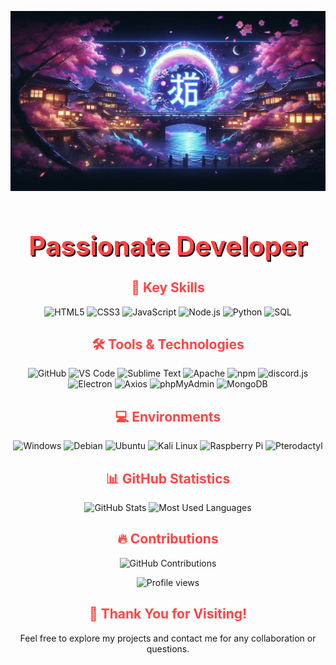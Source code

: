 <p align="center">
  <img width="1000" src="https://github.com/skykiller099/Skykiller099/blob/main/KawatakiBanner4.jpeg" alt="Banner">
</p>

<h1 align="center" style="color:#FF4444; font-size:3em; text-shadow: 2px 2px #000000;">Passionate Developer</h1>

<h2 align="center" style="color:#FF4444;">🚀 Key Skills</h2>

<p align="center">
  <img src="https://img.shields.io/badge/HTML5-E34F26?style=flat-square&logo=html5&logoColor=white" alt="HTML5">
  <img src="https://img.shields.io/badge/CSS3-1572B6?style=flat-square&logo=css3&logoColor=white" alt="CSS3">
  <img src="https://img.shields.io/badge/JavaScript-F7DF1E?style=flat-square&logo=javascript&logoColor=black" alt="JavaScript">
  <img src="https://img.shields.io/badge/Node.js-339933?style=flat-square&logo=nodedotjs&logoColor=white" alt="Node.js">
  <img src="https://img.shields.io/badge/Python-3776AB?style=flat-square&logo=python&logoColor=white" alt="Python">
  <img src="https://img.shields.io/badge/SQL-4479A1?style=flat-square&logo=sqlite&logoColor=white" alt="SQL">
</p>

<h2 align="center" style="color:#FF4444;">🛠️ Tools & Technologies</h2>

<p align="center">
  <img src="https://img.shields.io/badge/GitHub-181717?style=flat-square&logo=github&logoColor=white" alt="GitHub">
  <img src="https://img.shields.io/badge/VS_Code-007ACC?style=flat-square&logo=visual-studio-code&logoColor=white" alt="VS Code">
  <img src="https://img.shields.io/badge/Sublime_Text-FF9800?style=flat-square&logo=sublime-text&logoColor=white" alt="Sublime Text">
  <img src="https://img.shields.io/badge/Apache-D22128?style=flat-square&logo=apache&logoColor=white" alt="Apache">
  <img src="https://img.shields.io/badge/npm-CB3837?style=flat-square&logo=npm&logoColor=white" alt="npm">
  <img src="https://img.shields.io/badge/discord.js-738ADB?style=flat-square&logo=discord&logoColor=white" alt="discord.js">
  <img src="https://img.shields.io/badge/Electron-47848F?style=flat-square&logo=electron&logoColor=white" alt="Electron">
  <img src="https://img.shields.io/badge/Axios-5A29E4?style=flat-square&logo=axios&logoColor=white" alt="Axios">
  <img src="https://img.shields.io/badge/phpMyAdmin-6C78AF?style=flat-square&logo=phpmyadmin&logoColor=white" alt="phpMyAdmin">
  <img src="https://img.shields.io/badge/MongoDB-47A248?style=flat-square&logo=mongodb&logoColor=white" alt="MongoDB">
</p>

<h2 align="center" style="color:#FF4444;">💻 Environments</h2>

<p align="center">
  <img src="https://img.shields.io/badge/Windows-0078D6?style=flat-square&logo=windows&logoColor=white" alt="Windows">
  <img src="https://img.shields.io/badge/Debian-A81D33?style=flat-square&logo=debian&logoColor=white" alt="Debian">
  <img src="https://img.shields.io/badge/Ubuntu-E95420?style=flat-square&logo=ubuntu&logoColor=white" alt="Ubuntu">
  <img src="https://img.shields.io/badge/Kali_Linux-557C94?style=flat-square&logo=kali-linux&logoColor=white" alt="Kali Linux">
  <img src="https://img.shields.io/badge/Raspberry_Pi-C51A4A?style=flat-square&logo=raspberry-pi&logoColor=white" alt="Raspberry Pi">
  <img src="https://img.shields.io/badge/Pterodactyl-8F7B71?style=flat-square&logo=pterodactyl&logoColor=white" alt="Pterodactyl">
</p>

<h2 align="center" style="color:#FF4444;">📊 GitHub Statistics</h2>

<p align="center">
  <img height="180em" src="https://github-readme-stats.vercel.app/api?username=skykiller099&theme=tokyonight&show_icons=true" alt="GitHub Stats">
  <img height="180em" src="https://github-readme-stats-eight-theta.vercel.app/api/top-langs/?username=skykiller099&layout=compact&langs_count=8&theme=tokyonight" alt="Most Used Languages">
</p>

<h2 align="center" style="color:#FF4444;">🔥 Contributions</h2>

<p align="center">
  <img src="https://github-readme-streak-stats.herokuapp.com/?user=skykiller099&theme=tokyonight" alt="GitHub Contributions">
</p>

<p align="center">
  <img src="https://komarev.com/ghpvc/?username=skykiller099&color=FF4444&style=flat-square&label=Profile+Views" alt="Profile views">
</p>

<h2 align="center" style="color:#FF4444;">🌟 Thank You for Visiting!</h2>

<p align="center">
  Feel free to explore my projects and contact me for any collaboration or questions.
</p>
